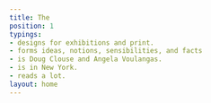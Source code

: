```yaml
---
title: The
position: 1
typings:
- designs for exhibitions and print.
- forms ideas, notions, sensibilities, and facts
- is Doug Clouse and Angela Voulangas.
- is in New York.
- reads a lot.
layout: home
---
```


